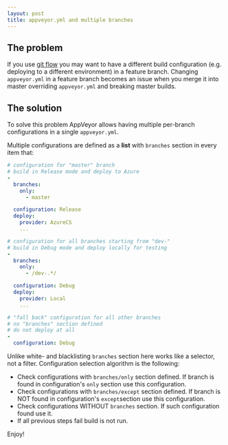 ```yaml
---
layout: post
title: appveyor.yml and multiple branches
---
```


<h2>The problem</h2>
If you use <a href="http://nvie.com/posts/a-successful-git-branching-model/">git flow</a> you may want to have a different build configuration (e.g. deploying to a different environment) in a feature branch. Changing <code>appveyor.yml</code> in a feature branch becomes an issue when you merge it into master overriding <code>appveyor.yml</code> and breaking master builds.
<h2>The solution</h2>
To solve this problem AppVeyor allows having multiple per-branch configurations in a single <code>appveyor.yml</code>.

Multiple configurations are defined as a <strong>list</strong> with <code>branches</code> section in every item that:

```yaml
# configuration for "master" branch
# build in Release mode and deploy to Azure
-
  branches:
    only:
      - master

  configuration: Release
  deploy:
    provider: AzureCS
    ...

# configuration for all branches starting from "dev-"
# build in Debug mode and deploy locally for testing
-
  branches:
    only:
      - /dev-.*/

  configuration: Debug
  deploy:
    provider: Local
    ...

# "fall back" configuration for all other branches
# no "branches" section defined
# do not deploy at all
-
  configuration: Debug
```

Unlike white- and blacklisting <code>branches</code> section here works like a selector, not a filter. Configuration selection algorithm is the following:
<ul>
    <li>Check configurations with <code>branches/only</code> section defined. If branch is found in configuration's <code>only</code> section use this configuration.</li>
    <li>Check configurations with <code>branches/except</code> section defined. If branch is NOT found in configuration's <code>except</code>section use this configuration.</li>
    <li>Check configurations WITHOUT <code>branches</code> section. If such configuration found use it.</li>
    <li>If all previous steps fail build is not run.</li>
</ul>
Enjoy!
